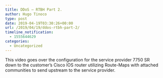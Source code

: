 ```yaml
---
title: DDoS – RTBH Part 2.
author: Hugo Tinoco
type: post
date: 2019-04-19T03:30:26+00:00
url: /2019/04/19/ddos-rtbh-part-2/
timeline_notification:
  - 1555644629
categories:
  - Uncategorized
---
```


This video goes over the configuration for the service provider 7750 SR down to the customer&#8217;s Cisco IOS router utilizing Route-Maps with attached communities to send upstream to the service provider.
